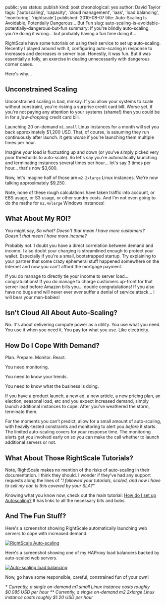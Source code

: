 public: yes
status: publish
kind: post
chronological: yes
author: David Taylor
tags: ['autoscaling', 'capacity', 'cloud management', 'iaas', 'load balancing', 'monitoring', 'rightscale']
published: 2010-08-07
title: Auto-Scaling Is Avoidable, Potentially Dangerous... But Fun
slug: auto-scaling-is-avoidable-potentially-dangerous-but-fun
summary: If you're blindly auto-scaling, you're doing it wrong... but probably having a fun time doing it...

RightScale have some tutorials on using their service to set up auto-scaling.  Recently I played around with it, configuring auto-scaling in response to increases and decreases in server load. Honestly, it was fun. But it was essentially a folly, an exercise in dealing unnecessarily with dangerous corner cases.

Here's why...

## Unconstrained Scaling

Unconstrained scaling is bad, mmkay. If you allow your systems to scale without constraint, you're risking a surprise credit card bill. Worse yet, if you're not paying any attention to your systems (shame!) then you could be in for a _jaw-dropping_ credit card bill.

Launching 20 on-demand `m1.small` Linux instances for a month will set you back approximately $1,200 USD. That, of course, is assuming they run continuously after launch. It gets _worse_ if you're launching them multiple times per hour.

Imagine your load is fluctuating up and down (or you've simply picked very poor thresholds to auto-scale). So let's say you're automatically launching and terminating instances several times per hour... let's say 3 times per hour... that's now $3,600.

Now, let's imagine half of those are `m2.2xlarge` Linux instances. We're now talking approximately $9,250.

Note, none of these rough calculations have taken traffic into account, or EBS usage, or S3 usage, or other sundry costs. And I'm not even going to do the maths for `m2.4xlarge` Windows instances!

## What About My ROI?

You might say, _So what? Doesn't that mean I have more customers? Doesn't that mean I have more income?_

Probably not. I doubt you have a direct correlation between demand and income.  I also doubt your charging is streamlined enough to protect your wallet.  Especially if you're a small, bootstrapped startup. Try explaining to your partner that some crazy ephemeral stuff happened somewhere on the Internet and now you can't afford the mortgage payment.

If you do manage to directly tie your income to server load...  congratulations! If you do manage to charge customers up-front for that server load before Amazon bills you... double congratulations! If you also have no bugs and will never ever _ever_ suffer a denial of service attack... I will bear your man-babies!

## Isn't Cloud All About Auto-Scaling?

No. It's about delivering compute power as a utility. You use what you need.  You use it when you need it. You pay for what you use. Like electricity.

## How Do I Cope With Demand?

Plan. Prepare. Monitor. React.

You need monitoring.

You need to know your trends.

You need to know what the business is doing.

If you have a product launch, a new ad, a new article, a new pricing plan, an election, seasonal load, etc and you expect increased demand, simply launch additional instances to cope. After you've weathered the storm, terminate them.

For the moments you can't predict, allow for a small amount of auto-scaling, with heavily-tested constraints and monitoring to alert you _before_ it starts. The limited auto-scaling covers for your response time. The monitoring alerts get you involved early on so you can make the call whether to launch additional servers or not.

## What About Those RightScale Tutorials?

Note, RightScale makes no mention of the risks of auto-scaling in their documentation. I think they should. I wonder if they've had any support requests along the lines of _"I followed your tutorials, scaled, and now I have to sell my car. Is this covered by your SLA?"_

Knowing what you know now, check out the main tutorial: [How do I set up Autoscaling?](http://support.rightscale.com/03-Tutorials/02-AWS/02-Website_Edition/How_do_I_set_up_Autoscaling%3f) It has links to all the necessary bits and bobs.

## And The Fun Stuff?

Here's a screenshot showing RightScale automatically launching web servers to cope with increased demand.

[![RightScale Auto-scaling](/media/img/2010/08/RightScale-Auto-scaling-1024x575.png)](/media/img/2010/08/RightScale-Auto-scaling.png)

Here's a screenshot showing one of my HAProxy load balancers backed by auto-scaled web servers.

[![Auto-scaling load balancing](/media/img/2010/08/Auto-scaling-load-balancing-1024x575.png)](/media/img/2010/08/Auto-scaling-load-balancing.png)

Now, go have some responsible, careful, constrained fun of your own!

_* Currently, a single on-demand m1.small Linux instance costs roughly $0.085 USD per hour_
_** Currently, a single on-demand m2.2xlarge Linux instance costs roughly $1.20 USD per hour_

